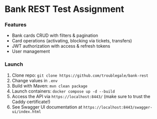# Bank REST Test Assignment

### Features

- Bank cards CRUD with filters & pagination
- Card operations (activating, blocking via tickets, transfers)
- JWT authorization with access & refresh tokens
- User management

### Launch

1. Clone repo: `git clone https://github.com/troublegale/bank-rest`
2. Change values in `.env`
3. Build with Maven: `mvn clean package`
4. Launch containers: `docker compose up -d --build`
5. Access the API via `https://localhost:8443/` (make sure to trust the Caddy certificate!)
6. See Swagger UI documentation at `https://localhost:8443/swagger-ui/index.html`
